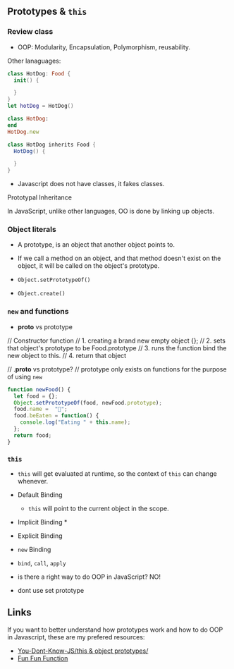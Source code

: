 ## Prototypes & `this`

### Review class

* OOP: Modularity, Encapsulation, Polymorphism, reusability. 

Other lanaguages:

```swift
class HotDog: Food {
  init() {

  }
}
let hotDog = HotDog()
```

```ruby
class HotDog:
end
HotDog.new
```

```java
class HotDog inherits Food {
  HotDog() {

  }
}
```

* Javascript does not have classes, it fakes classes.

Prototypal Inheritance

In JavaScript, unlike other languages, OO is done by linking up objects.

### Object literals 

* A prototype, is an object that another object points to. 
* If we call a method on an object, and that method doesn't exist on the object, it will be called on the object's prototype.

* `Object.setPrototypeOf()`
* `Object.create()`

### `new` and functions

* __proto__ vs prototype

// Constructor function
// 1. creating a brand new empty object {};
// 2. sets that object's prototype to be Food.prototype
// 3. runs the function bind the new object to this.
// 4. return that object

// .__proto__ vs prototype?
// prototype only exists on functions for the purpose of using `new`

```js
function newFood() {
  let food = {};
  Object.setPrototypeOf(food, newFood.prototype);
  food.name =  "🤗";
  food.beEaten = function() {
    console.log("Eating " + this.name);
  };
  return food;
}
```

### `this`

* `this` will get evaluated at runtime, so the context of `this` can change whenever.

* Default Binding
  - `this` will point to the current object in the scope.
* Implicit Binding
  *
* Explicit Binding

* `new` Binding

* `bind`, `call`, `apply`


* is there a right way to do OOP in JavaScript? NO!
* dont use set prototype


## Links

If you want to better understand how prototypes work and how to do OOP in Javascript, these are my prefered resources:

* [You-Dont-Know-JS/this & object prototypes/](https://github.com/getify/You-Dont-Know-JS/tree/master/this%20%26%20object%20prototypes)
* [Fun Fun Function](https://www.youtube.com/watch?v=GhbhD1HR5vk)